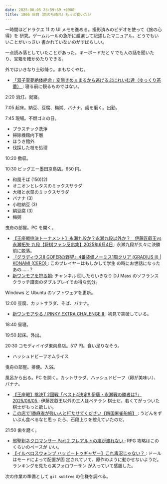 ```yaml
---
date: 2025-06-05 23:59:59 +0900
title: 1866 日目（雨のち晴れ）もっと食いたい
---
```


一時間ほどドラクエ 11 の UI メモを進める。撮影済みのビデオを使って《旅の心得》を
研究。ゲームルールの急所に厳選して記述したマニュアル。どうでもいいことがいっさい
書かれていないのがすばらしい。

一点読み落としていたことがあった。キーボードだと <kbd>V</kbd> でも人の話を聞いた
り、宝箱を確かめたりできる。

外ではいきなり土砂降り。まもなくやむ。

* [「双子霊夢絶体絶命」変態きめぇまるから逃げるぷにれいむ達（ゆっくり茶番）
  ](https://www.youtube.com/watch?v=y4rEc4hmCjM): 寝る前に観るものではない。

2:20 消灯。就寝。

7:05 起床。納豆、豆腐、梅粥、バナナ。歯を磨く。出勤。

7:45 現場。不燃ゴミの日。

* プラスチック洗浄
* 掃除機館内下層
* ほうき館外
* 伐採した枝を処理

10:20 撤収。

10:30 ビッグエー墨田京島店。650 円。

* 和風そば (150)(2)
* オニオンとレタスのミックスサラダ
* 大根と水菜のミックスサラダ
* バナナ (3)
* 小粒納豆 (3)
* 絹豆腐 (3)
* 梅粥

曳舟の部屋。PC を開く。

* [【王座戦挑決トーナメント】永瀬九段か？永瀬九段以外か？　伊藤匠叡王vs永瀬拓矢
  九段【将棋ファン反応集】2025年6月4日
  ](https://www.youtube.com/watch?v=XPZx1sxlugs): 永瀬九段が久々に決勝前に脱落。
* [『グラディウスII GOFERの野望』4番装備ノーミス1周クリア (GRADIUS II) | KONAMI (CERO)
  ](https://www.youtube.com/watch?v=5y3M9ZGQ-Ik): このプレイヤーはもしかして学生
  の時にお世話になったあの……？
* [新ワンモアを狩る朝](https://www.youtube.com/watch?v=VgJrMPin_ko): チャンネル
  回したらいきなり DJ Mass のソフランスクラッチ譜面のダブルプレイでお得な気分。

Windows と Ubuntu のソフトウェアを更新。

12:00 豆腐、カットサラダ、そば、バナナ。

* [新ワンモアやる / PINKY EXTRA CHALENGE II
  ](https://www.youtube.com/watch?v=OBIh3ME5bJE): 初見で突破している。

18:40 昼寝。

19:50 起床。外出。

20:30 コモディイイダ東向島店。517 円。食い足りなそう。

* ハッシュドビーフオムライス

曳舟の部屋。排便。入浴。

風呂から出る。PC を開く。カットサラダ、ハッシュドビーフ（卵が美味い）、バナナ。

* [【王座戦】挑決T 2回戦「ベスト4決定!! 伊藤・永瀬戦の勝者は?」2025/06/05
  ](https://www.youtube.com/watch?v=OMz7LEh5qzU): 伊藤匠叡王以外の三人はベテラン
  棋士だ。若くてがっついた棋士がもっと欲しい。
* [この店で1番麻雀が強い人と打たせてください【四国麻雀船旅】
  ](https://www.youtube.com/watch?v=FYet8opEjpo): うどんをずいぶん食べるなと思っ
  たら、石段上りを控えていたのだ。

21:50 歯を磨く。

* [邪聖剣ネクロマンサー Part 2 フレアルトの嵐が渡れない
  ](https://www.youtube.com/watch?v=XTCvLOsaHb4): RPG 攻略はこのくらいのペースが
  いい。
* [【イルベロスウォンプ ハッピートゥギャザー】これ毒沼じゃない？
  ](https://www.youtube.com/watch?v=Tdi-3XOosA4): ドールはモードによって配置が固
  定されていて、原作のように動かせないようだ。ランキングを見たら某フォロワーサン
  が入っていて感服した。

次の作業の準備として `git subtree` の仕様を調べる。
